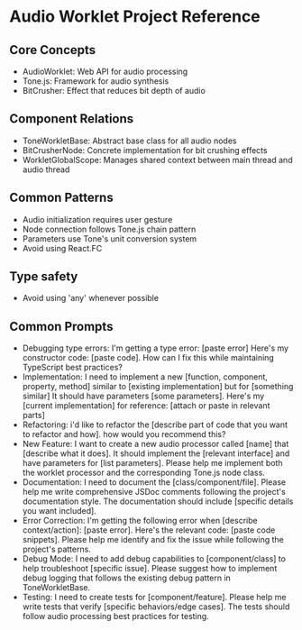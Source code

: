 # Audio Worklet Project Reference

## Core Concepts

- AudioWorklet: Web API for audio processing
- Tone.js: Framework for audio synthesis
- BitCrusher: Effect that reduces bit depth of audio

## Component Relations

- ToneWorkletBase: Abstract base class for all audio nodes
- BitCrusherNode: Concrete implementation for bit crushing effects
- WorkletGlobalScope: Manages shared context between main thread and audio thread

## Common Patterns

- Audio initialization requires user gesture
- Node connection follows Tone.js chain pattern
- Parameters use Tone's unit conversion system
- Avoid using React.FC

## Type safety

- Avoid using 'any' whenever possible

## Common Prompts

- Debugging type errors: I'm getting a type error: [paste error] Here's my constructor code: [paste code].
  How can I fix this while maintaining TypeScript best practices?
- Implementation: I need to implement a new [function, component, property, method] similar to [existing implementation] but for [something similar] It should have parameters [some parameters]. Here's my [current implementation] for reference: [attach or paste in relevant parts]
- Refactoring: i'd like to refactor the [describe part of code that you want to refactor and how]. how would you recommend this?
- New Feature: I want to create a new audio processor called [name] that [describe what it does]. It should implement the [relevant interface] and have parameters for [list parameters]. Please help me implement both the worklet processor and the corresponding Tone.js node class.
- Documentation: I need to document the [class/component/file]. Please help me write comprehensive JSDoc comments following the project's documentation style. The documentation should include [specific details you want included].
- Error Correction: I'm getting the following error when [describe context/action]: [paste error]. Here's the relevant code: [paste code snippets]. Please help me identify and fix the issue while following the project's patterns.
- Debug Mode: I need to add debug capabilities to [component/class] to help troubleshoot [specific issue]. Please suggest how to implement debug logging that follows the existing debug pattern in ToneWorkletBase.
- Testing: I need to create tests for [component/feature]. Please help me write tests that verify [specific behaviors/edge cases]. The tests should follow audio processing best practices for testing.
